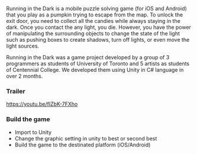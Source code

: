Running in the Dark is a mobile puzzle solving game (for iOS and Android) that you play as a pumpkin trying to escape from the map. To unlock the exit door, you need to collect all the candies while always staying in the dark. Once you contact the any light, you die. However, you have the power of manipulating the surrounding objects to change the state of the light such as pushing boxes to create shadows, turn off lights, or even move the light sources.

Running in the Dark was a game project developed by a group of 3 programmers as students of University of Toronto and 5 artists as students of Centennial College. We developed them using Unity in C# language in over 2 months. 

### Trailer
https://youtu.be/fIZbK-7FXho

### Build the game
- Import to Unity
- Change the graphic setting in unity to best or second best
- Build the game to the destinated platform (iOS/Android)
